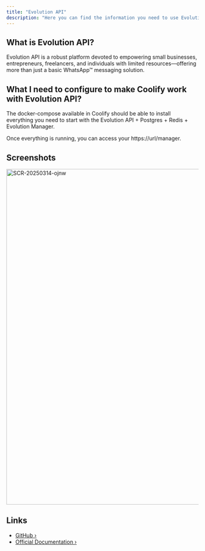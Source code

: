 ```yaml
---
title: "Evolution API"
description: "Here you can find the information you need to use Evolution API with Coolify."
---
```



## What is Evolution API?

Evolution API is a robust platform devoted to empowering small businesses, entrepreneurs, freelancers, and individuals with limited resources—offering more than just a basic WhatsApp™ messaging solution.

## What I need to configure to make Coolify work with Evolution API?

The docker-compose available in Coolify should be able to install everything you need to start with the Evolution API + Postgres + Redis + Evolution Manager.

Once everything is running, you can access your https://url/manager.

## Screenshots

<img width="879" alt="SCR-20250314-ojnw" src="https://github.com/user-attachments/assets/5a401e87-d183-44a5-bd24-3308089ff629" />

## Links

- [GitHub ›](https://github.com/yourselfhosted/slash)
- [Official Documentation ›](https://doc.evolution-api.com/v1/en/get-started/introduction)
